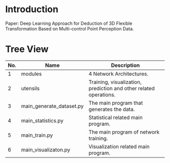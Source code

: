 # Introduction

Paper: Deep Learning Approach for Deduction of 3D Flexible Transformation Based on Multi-control Point Perception Data.

# Tree View

| No.  | Name                     | Description                                                  |
| ---- | ------------------------ | ------------------------------------------------------------ |
| 1    | modules                  | 4 Network Architectures.                                     |
| 2    | utensils                 | Training, visualization, prediction and other related operations. |
| 3    | main_generate_dataset.py | The main program that generates the data.                    |
| 4    | main_statistics.py       | Statistical related main program.                            |
| 5    | main_train.py            | The main program of network training.                        |
| 6    | main_visualizaton.py     | Visualization related main program.                          |
